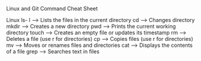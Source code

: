 Linux and Git Command Cheat Sheet

Linux
ls- l --> Lists the files in the current directory
cd --> Changes directory
mkdir --> Creates a new directory
pwd --> Prints the current working directory
touch  --> Creates an empty file or updates its timestamp
rm --> Deletes a file (use r for directories)
cp --> Copies files (use r for directories)
mv --> Moves or renames files and directories
cat --> Displays the contents of a file
grep --> Searches text in files 
